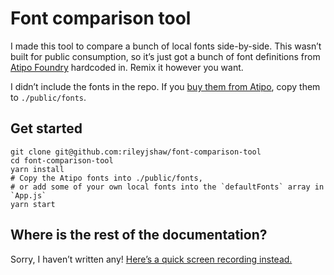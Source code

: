 # Font comparison tool

I made this tool to compare a bunch of local fonts side-by-side. This wasn’t built for public consumption, so it’s just got a bunch of font definitions from [Atipo Foundry](https://www.atipofoundry.com/) hardcoded in. Remix it however you want.

I didn’t include the fonts in the repo. If you [buy them from Atipo](https://www.atipofoundry.com/), copy them to `./public/fonts`.

## Get started

```
git clone git@github.com:rileyjshaw/font-comparison-tool
cd font-comparison-tool
yarn install
# Copy the Atipo fonts into ./public/fonts,
# or add some of your own local fonts into the `defaultFonts` array in `App.js`
yarn start
```

## Where is the rest of the documentation?

Sorry, I haven’t written any! [Here’s a quick screen recording instead.](https://youtu.be/TRGodGOu3Ww)
